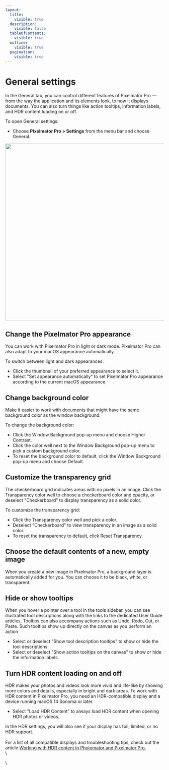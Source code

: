 ```yaml
---
layout:
  title:
    visible: true
  description:
    visible: false
  tableOfContents:
    visible: true
  outline:
    visible: true
  pagination:
    visible: true
---
```


# General settings

In the General tab, you can control different features of Pixelmator Pro — from the way the application and its elements look, to how it displays documents. You can also turn things like action tooltips, information labels, and HDR content loading on or off.

To open General settings:

* Choose **Pixelmator Pro > Settings** from the menu bar and choose General.

<div align="left">

<img src="https://help.pixelmator.com/pixelmator-pro/3.5/assets/English/1704718582000.png" alt="" width="563">

</div>

## Change the Pixelmator Pro appearance

You can work with Pixelmator Pro in light or dark mode. Pixelmator Pro can also adapt to your macOS appearance automatically.

To switch between light and dark appearances:

* Click the thumbnail of your preferred appearance to select it.
* Select "Set appearance automatically" to set Pixelmator Pro appearance according to the current macOS appearance.

## Change background color

Make it easier to work with documents that might have the same background color as the window background.

To change the background color:

* Click the Window Background pop-up menu and choose Higher Contrast.
* Click the color well next to the Window Background pop-up menu to pick a custom background color.
* To reset the background color to default, click the Window Background pop-up menu and choose Default.

## Customize the transparency grid

The checkerboard grid indicates areas with no pixels in an image. Click the Transparency color well to choose a checkerboard color and opacity, or deselect "Checkerboard" to display transparency as a solid color.

To customize the transparency grid:

* Click the Transparency color well and pick a color.
* Deselect "Checkerboard" to view transparency in an image as a solid color.
* To reset the transparency to default, click Reset Transparency.

## Choose the default contents of a new, empty image

When you create a new image in Pixelmator Pro, a background layer is automatically added for you. You can choose it to be black, white, or transparent.

## Hide or show tooltips

When you hover a pointer over a tool in the tools sidebar, you can see illustrated tool descriptions along with the links to the dedicated User Guide articles. Tooltips can also accompany actions such as Undo, Redo, Cut, or Paste. Such tooltips show up directly on the canvas as you perform an action

* Select or deselect "Show tool description tooltips" to show or hide the tool descriptions.
* Select or deselect "Show action tooltips on the canvas" to show or hide the information labels.

## Turn HDR content loading on and off

HDR makes your photos and videos look more vivid and life-like by showing more colors and details, especially in bright and dark areas. To work with HDR content in Pixelmator Pro, you need an HDR-compatible display and a device running macOS 14 Sonoma or later.

* Select "Load HDR Content" to always load HDR content when opening HDR photos or videos.

In the HDR settings, you will also see if your display has full, limited, or no HDR support.\
\
For a list of all compatible displays and troubleshooting tips, check out the article [Working with HDR content in Photomator and Pixelmator Pro.](https://pixelmatorteam.notion.site/Working-with-HDR-content-in-Photomator-and-Pixelmator-Pro-d06e0d6258044d02816c7c268f64381d?pvs=4)\
\


\
